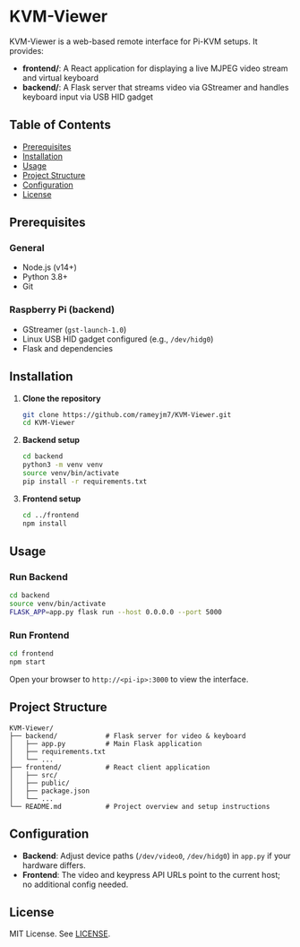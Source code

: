 # KVM-Viewer

KVM-Viewer is a web-based remote interface for Pi-KVM setups. It provides:

- **frontend/**: A React application for displaying a live MJPEG video stream and virtual keyboard
- **backend/**: A Flask server that streams video via GStreamer and handles keyboard input via USB HID gadget

## Table of Contents

- [Prerequisites](#prerequisites)
- [Installation](#installation)
- [Usage](#usage)
- [Project Structure](#project-structure)
- [Configuration](#configuration)
- [License](#license)

## Prerequisites

### General

- Node.js (v14+)
- Python 3.8+
- Git

### Raspberry Pi (backend)

- GStreamer (`gst-launch-1.0`)
- Linux USB HID gadget configured (e.g., `/dev/hidg0`)
- Flask and dependencies

## Installation

1. **Clone the repository**
   ```bash
   git clone https://github.com/rameyjm7/KVM-Viewer.git
   cd KVM-Viewer
   ```

2. **Backend setup**
   ```bash
   cd backend
   python3 -m venv venv
   source venv/bin/activate
   pip install -r requirements.txt
   ```

3. **Frontend setup**
   ```bash
   cd ../frontend
   npm install
   ```

## Usage

### Run Backend

```bash
cd backend
source venv/bin/activate
FLASK_APP=app.py flask run --host 0.0.0.0 --port 5000
```

### Run Frontend

```bash
cd frontend
npm start
```

Open your browser to `http://<pi-ip>:3000` to view the interface.

## Project Structure

```
KVM-Viewer/
├── backend/            # Flask server for video & keyboard
│   ├── app.py          # Main Flask application
│   ├── requirements.txt
│   └── ...
├── frontend/           # React client application
│   ├── src/
│   ├── public/
│   ├── package.json
│   └── ...
└── README.md           # Project overview and setup instructions
```

## Configuration

- **Backend**: Adjust device paths (`/dev/video0`, `/dev/hidg0`) in `app.py` if your hardware differs.
- **Frontend**: The video and keypress API URLs point to the current host; no additional config needed.

## License

MIT License. See [LICENSE](LICENSE).
